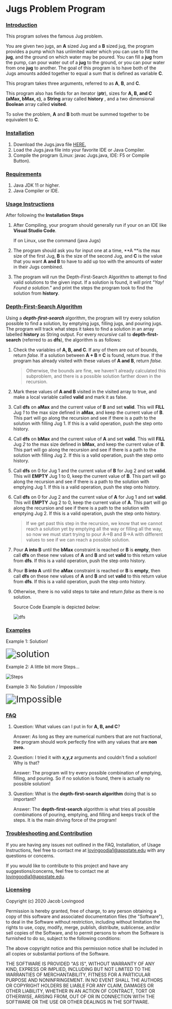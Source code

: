 # Jugs Problem Program

### <u>**Introduction**</u> 

This program solves the famous Jug problem.

You are given two jugs, an **A** sized Jug and a **B** sized jug, the program provides a pump which has unlimited water which you can use to fill the **jug**, and the ground on which water may be poured. You can fill a **jug** from the pump, can pour water out of a **jug** to the ground, or you can pour water from one **jug** to another. The goal of this program is to have both of the Jugs amounts added together to equal a sum that is defined as variable **C**.

This program takes three arguments, referred to as **A**, **B**, and **C**. 

This program also has fields for an iterator (**ptr**), sizes for **A, B, and C** **(aMax, bMax, c)**, a **String** array called **history** , and a two dimensional **Boolean** array called **visited**.

To solve the problem, **A** and **B** both must be summed together to be equivalent to **C**. 

### <u>Installation</u>

1. Download the Jugs.java file [HERE.](https://github.com/jakelov/DataStructures-Algorithms)
2. Load the Jugs.java file into your favorite IDE or Java Compiler.
3. Compile the program (Linux: javac Jugs.java, IDE: F5 or Compile Button).

### <u>Requirements</u>

1. Java JDK 11 or higher.
2. Java Compiler or IDE.

### <u>Usage Instructions</u>

After following the **Installation Steps**

1. After Compiling, your program should generally run if your on an IDE like **Visual Studio Code**. 

   If on Linux, use the command (java Jugs)

2. The program should ask you for input one at a time, **A **is the max size of the first Jug, **B** is the size of the second Jug, and **C** is the value that you want **A and B** to have to add up too with the amounts of water in their Jugs combined.

3. The program will run the Depth-First-Search Algorithm to attempt to find valid solutions to the given input. If a solution is found, it will print *"Yay! Found a solution."* and print the steps the program took to find the solution from **history**.



### <u>Depth-First-Search Algorithm</u>

Using a ***depth-first-search*** algorithm, the program will try every solution possible to find a solution, by emptying jugs, filling jugs, and pouring jugs. The program will track what steps it takes to find a solution in an array labelled **history** as String output. For every *recursive* call to **depth-first-search** (referred to as **dfs**), the algorithm is as follows:

1. Check the variables of **A, B, and C**. If any of them are out of bounds, return *false.* If a solution between **A + B = C** is found, return *true.* If the program has already visited with these values of **A and B**, return *false.*

   > Otherwise, the bounds are fine, we haven't already calculated this subproblem, and there is a possible solution farther down in the recursion. 

2. Mark these values of **A and B** visited in the visited array to true, and make a local variable called **valid** and mark it as false.

3. Call **dfs** on **aMax** and the current value of **B** and set **valid**. This will **FILL** Jug *1* to the max size defined in **aMax**, and keep the current value of **B**. This part will go along the recursion and see if there is a path to the solution with filling Jug 1. If this is a valid operation, push the step onto history.

4. Call **dfs** on **bMax** and the current value of **A** and set **valid**. This will **FILL** Jug *2* to the max size defined in **bMax**, and keep the current value of **B**. This part will go along the recursion and see if there is a path to the solution with filling Jug 2. If this is a valid operation, push the step onto history.

5. Call **dfs** on 0 for Jug 1 and the current value of **B** for Jug 2 and set **valid**. This will **EMPTY** Jug 1 to 0, keep the current value of **B**. This part will go along the recursion and see if there is a path to the solution with emptying Jug 1. If this is a valid operation, push the step onto history.

6. Call **dfs** on 0 for Jug 2 and the current value of **A** for Jug 1 and set **valid**. This will **EMPTY** Jug 2 to 0, keep the current value of **A**. This part will go along the recursion and see if there is a path to the solution with emptying Jug 2. If this is a valid operation, push the step onto history.

   > If we get past this step in the recursion, we know that we cannot reach a solution yet by emptying all the way or filling all the way, so now we must start trying to pour A->B and B->A with different values to see if we can reach a possible solution.

7. Pour **A into B** until the **bMax** constraint is reached or **B** is **empty**, then call **dfs** on these new values of **A** and **B** and set **valid** to this return value from **dfs**. If this is a valid operation, push the step onto history.

8. Pour **B into A** until the **aMax** constraint is reached or **B** is **empty**, then call **dfs** on these new values of **A** and **B** and set **valid** to this return value from **dfs**. If this is a valid operation, push the step onto history.

9. Otherwise, there is no valid steps to take and return *false* as there is no solution. 

   Source Code Example is depicted *below*:[]()

   ![dfs](https://i.gyazo.com/62c5044375597ef74652367504314570.png)

### <u>Examples</u>

Example 1: Solution!

<img src="https://i.gyazo.com/dbb477f83f6d2d1bb71fe96d42e307ef.png" alt="solution" style="zoom:200%;" />

Example 2: A little bit more Steps...

![Steps](https://i.gyazo.com/620d43472dfdd6b3271e8dd37b19c348.png)

Example 3: No Solution / Impossible

<img src="https://i.gyazo.com/38951b0fa733f5a7a77003fd06d1af9a.png" alt="Impossible" style="zoom:200%;" />

### <u>FAQ</u>

1. Question: What values can I put in for **A, B, and C**?

   Answer: As long as they are numerical numbers that are not fractional, the program should work perfectly fine with any values that are **non zero.** 

2. Question: I tried it with ***x,y,z*** arguments and couldn't find a solution! Why is that?

   Answer: The program will try every possible combination of emptying, filling, and pouring. So if no solution is found, there is actually no possible solution!

3. Question: What is the **depth-first-search algorithm** doing that is so important?

   Answer: The **depth-first-search** algorithm is what tries all possible combinations of pouring, emptying, and filling and keeps track of the steps. It is the main driving force of the program!

### <u>Troubleshooting and Contribution</u>

If you are having any issues not outlined in the FAQ, Installation, of Usage Instructions, feel free to contact me at lovingoodja1@appstate.edu with any questions or concerns.

If you would like to contribute to this project and have any suggestions/concerns, feel free to contact me at lovingoodja1@appstate.edu.

### <u>Licensing</u>

Copyright (c) 2020 Jacob Lovingood

Permission is hereby granted, free of charge, to any person obtaining a copy of this software and associated documentation files (the "Software"), to deal in the Software without restriction, including without limitation the rights to use, copy, modify, merge, publish, distribute, sublicense, and/or sell copies of the Software, and to permit persons to whom the Software is furnished to do so, subject to the following conditions:

The above copyright notice and this permission notice shall be included in all copies or substantial portions of the Software.

THE SOFTWARE IS PROVIDED "AS IS", WITHOUT WARRANTY OF ANY KIND, EXPRESS OR IMPLIED, INCLUDING BUT NOT LIMITED TO THE WARRANTIES OF MERCHANTABILITY, FITNESS FOR A PARTICULAR PURPOSE AND NONINFRINGEMENT. IN NO EVENT SHALL THE AUTHORS OR COPYRIGHT HOLDERS BE LIABLE FOR ANY CLAIM, DAMAGES OR OTHER LIABILITY, WHETHER IN AN ACTION OF CONTRACT, TORT OR OTHERWISE, ARISING FROM, OUT OF OR IN CONNECTION WITH THE SOFTWARE OR THE USE OR OTHER DEALINGS IN THE SOFTWARE.

